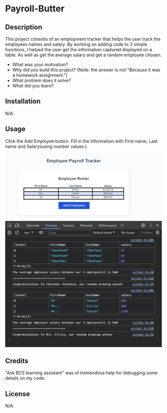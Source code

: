 # Payroll-Butter

## Description

This project consists of an employment tracker that helps the user track the employees names and salary.
By working on adding code to 3 simple functions, I helped the user get the information captured displayed on a table. As well as get the average salary and get a random employee chosen.  
- What was your motivation?
- Why did you build this project? (Note: the answer is not "Because it was a homework assignment.")
- What problem does it solve?
- What did you learn?

## Installation

N/A.

## Usage

Click the Add Employee button. 
Fill in the information with First name, Last name and Salary(using number values.)

![alt text](<assets/Images/payroll tracker example.png>)
![alt text](<assets/Images/console log payrolll tracker.png>)
## Credits

"Ask BCS learning assistant" was of tremendous help for debugging some details on my code. 

## License
N/A.